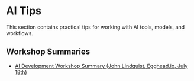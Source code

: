 # AI Tips

This section contains practical tips for working with AI tools, models, and workflows.

## Workshop Summaries
- [AI Development Workshop Summary (John Lindquist, Egghead.io, July 18th)](ai-development-workshop-summary.md)